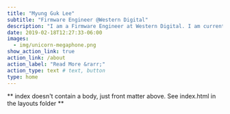 ```yaml
---
title: "Myung Guk Lee"
subtitle: "Firmware Engineer @Western Digital"
description: "I am a Firmware Engineer at Western Digital. I am currently developing firmware for storage products, but I have experience in developing computer networks related devices and andriod applications before."
date: 2019-02-18T12:27:33-06:00
images:
  - img/unicorn-megaphone.png
show_action_link: true
action_link: /about
action_label: "Read More &rarr;"
action_type: text # text, button
type: home
---
```


** index doesn't contain a body, just front matter above.
See index.html in the layouts folder **
